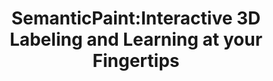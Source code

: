 ---
title: "SemanticPaint:Interactive 3D Labeling and Learning at your Fingertips"
year: 2015
pdf_url: "http://www.robots.ox.ac.uk/~tvg/publications/2015/valentin2015semanticpaint.pdf"
category: "vision"
author_list: "Julien Valentin, Vibhav Vineet, Ming-Ming Cheng, David Kim, Jamie Shotton, Pushmeet Kohli, Matthias Niessner, Antonio Criminisi, Shahram Izadi, Philip H.S. Torr"
grant: "NULL"
pub_in: "ACM Transactions on Graphics"
---